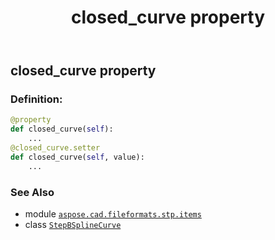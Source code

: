 ﻿---
title: closed_curve property
second_title: Aspose.CAD for Python via .NET API References
description: 
type: docs
weight: 30
url: /python-net/aspose.cad.fileformats.stp.items/stepbsplinecurve/closed_curve/
is_root: false
---

## closed_curve property

### Definition:
```python
@property
def closed_curve(self):
    ...
@closed_curve.setter
def closed_curve(self, value):
    ...
```

### See Also
* module [`aspose.cad.fileformats.stp.items`](../../)
* class [`StepBSplineCurve`](/cad/python-net/aspose.cad.fileformats.stp.items/stepbsplinecurve)
